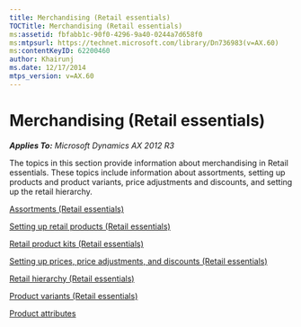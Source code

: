 ```yaml
---
title: Merchandising (Retail essentials)
TOCTitle: Merchandising (Retail essentials)
ms:assetid: fbfabb1c-90f0-4296-9a40-0244a7d658f0
ms:mtpsurl: https://technet.microsoft.com/library/Dn736983(v=AX.60)
ms:contentKeyID: 62200460
author: Khairunj
ms.date: 12/17/2014
mtps_version: v=AX.60
---
```


# Merchandising (Retail essentials) 


_**Applies To:** Microsoft Dynamics AX 2012 R3_

The topics in this section provide information about merchandising in Retail essentials. These topics include information about assortments, setting up products and product variants, price adjustments and discounts, and setting up the retail hierarchy.

[Assortments (Retail essentials)](assortments-retail-essentials.md)

[Setting up retail products (Retail essentials)](setting-up-retail-products-retail-essentials.md)

[Retail product kits (Retail essentials)](retail-product-kits-retail-essentials.md)

[Setting up prices, price adjustments, and discounts (Retail essentials)](setting-up-prices-price-adjustments-and-discounts-retail-essentials.md)

[Retail hierarchy (Retail essentials)](retail-hierarchy-retail-essentials.md)

[Product variants (Retail essentials)](product-variants-retail-essentials.md)

[Product attributes](product-attributes.md)

  



